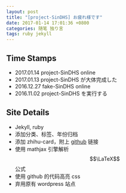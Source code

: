 ```yaml
---
layout: post
title: "[project-SinDHS] お疲れ様です"
date: 2017-01-14 17:01:36 +0800
categories: 随笔 独り言
tags: ruby jekyll
---
```

## Time Stamps

* 2017.01.14 project-SinDHS online
* 2017.01.13 project-SinDHS が大体完成した
* 2016.12.27 fake-SinDHS online
* 2016.11.02 project-SinDHS を実行する

## Site Details

* Jekyll, ruby
* 添加分类、标签、年份归档
* 添加 zhihu-card，附上 [github](https://github.com/laike9m/zhihu-card) 链接
* 使用 mathjax 引擎解析 $$\LaTeX$$ 公式
* 使用 github 的代码高亮 css
* 弃用原有 wordpress 站点
